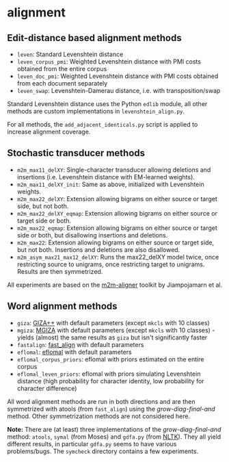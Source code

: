 # alignment

## Edit-distance based alignment methods

* `leven`: Standard Levenshtein distance
* `leven_corpus_pmi`: Weighted Levenshtein distance with PMI costs obtained from the entire corpus
* `leven_doc_pmi`: Weighted Levenshtein distance with PMI costs obtained from each document separately
* `leven_swap`: Levenshtein-Damerau distance, i.e. with transposition/swap

Standard Levenshtein distance uses the Python `edlib` module, all other methods are custom implementations in `levenshtein_align.py`.

For all methods, the `add_adjacent_identicals.py` script is applied to increase alignment coverage.

## Stochastic transducer methods

* `m2m_max11_delXY`: Single-character transducer allowing deletions and insertions (i.e. Levenshtein distance with EM-learned weights).
* `m2m_max11_delXY_init`: Same as above, initialized with Levenshtein weights.
* `m2m_max22_delXY`: Extension allowing bigrams on either source or target side, but not both.
* `m2m_max22_delXY_eqmap`: Extension allowing bigrams on either source or target side or both.
* `m2m_max22_eqmap`: Extension allowing bigrams on either source or target side or both, but disallowing insertions and deletions.
* `m2m_max22`: Extension allowing bigrams on either source or target side, but not both. Insertions and deletions are also disallowed.
* `m2m_asym_max21_max12_delXY`: Runs the max22_delXY model twice, once restricting source to unigrams, once restricting target to unigrams. Results are then symmetrized.

All experiments are based on the [m2m-aligner](https://github.com/letter-to-phoneme/m2m-aligner) toolkit by Jiampojamarn et al.

## Word alignment methods

* `giza`: [GIZA++](https://github.com/moses-smt/giza-pp) with default parameters (except `mkcls` with 10 classes)
* `mgiza`: [MGIZA](https://github.com/moses-smt/mgiza) with default parameters (except `mkcls` with 10 classes) - yields (almost) the same results as `giza` but isn't significantly faster
* `fastalign`: [fast_align](https://github.com/clab/fast_align) with default parameters
* `eflomal`: [eflomal](https://github.com/robertostling/eflomal) with default parameters
* `eflomal_corpus_priors`: eflomal with priors estimated on the entire corpus
* `eflomal_leven_priors`: eflomal with priors simulating Levenshtein distance (high probability for character identity, low probability for character difference)

All word alignment methods are run in both directions and are then symmetrized with atools (from `fast_align`) using the *grow-diag-final-and* method. 
Other symmetrization methods are not considered here.

**Note:** There are (at least) three implementations of the *grow-diag-final-and* method: `atools`, `symal` (from Moses) and `gdfa.py` (from [NLTK](https://github.com/nltk/nltk/blob/develop/nltk/translate/gdfa.py)). They all yield different results, in particular `gdfa.py` seems to have various problems/bugs. The `symcheck` directory contains a few experiments.
